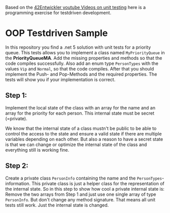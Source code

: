 Based on the [42Entwickler youtube Videos on unit testing](https://www.youtube.com/watch?v=Ve2tuLPCnW4&list=PLM9HRfTbb2uvYlGnDsQJw0McsKO9VpLUc) here is a programming exercise for testdriven development.

# OOP Testdriven Sample
In this repository you find a .net 5 solution with unit tests for a priority queue.
This tests allows you to implement a class named `MyPriorityQueue` in the **PriorityQueueMA**. Add the missing properties and methods so that the code compiles successfully.
Also add an enum type `PersonTypes` with the values `Vip` and `Normal`, so that the code compiles.
After that you should implement the Push- and Pop-Methods and the required properties. The tests will show you if your implementation is correct.

## Step 1:
Implement the local state of the class with an array for the name and an array for the priority for each person. This internal state must be secret (=private).

We know that the internal state of a class mustn't be public to be able to control the access to the state and ensure a valid state if there are multiple variables depending on each other.
But also a reason to have a secret state is that we can change or optimize the internal state of the class and everything still is working fine.

## Step 2:
Create a private class `PersonInfo` containing the name and the `PersonTypes`-information. This private class is just a helper class for the representation of the internal state.
So in this step to show how cool a private internal state is: Remove the two arrays from Step 1 and just use one single array of type `PersonInfo`. But don't change any method signature.
That means all unit tests still work. Just the internal state is changed.
